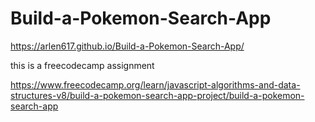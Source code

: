 # Build-a-Pokemon-Search-App

https://arlen617.github.io/Build-a-Pokemon-Search-App/

this is a freecodecamp assignment

https://www.freecodecamp.org/learn/javascript-algorithms-and-data-structures-v8/build-a-pokemon-search-app-project/build-a-pokemon-search-app
